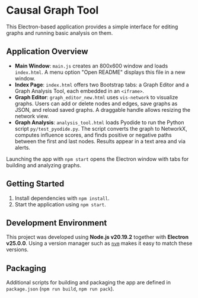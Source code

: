 # Causal Graph Tool

This Electron-based application provides a simple interface for editing graphs and running basic analysis on them.

## Application Overview
- **Main Window**: `main.js` creates an 800x600 window and loads `index.html`. A menu option "Open README" displays this file in a new window.
- **Index Page**: `index.html` offers two Bootstrap tabs: a Graph Editor and a Graph Analysis Tool, each embedded in an `<iframe>`.
- **Graph Editor**: `graph_editor_new.html` uses `vis-network` to visualize graphs. Users can add or delete nodes and edges, save graphs as JSON, and reload saved graphs. A draggable handle allows resizing the network view.
- **Graph Analysis**: `analysis_tool.html` loads Pyodide to run the Python script `py/test_pyodide.py`. The script converts the graph to NetworkX, computes influence scores, and finds positive or negative paths between the first and last nodes. Results appear in a text area and via alerts.

Launching the app with `npm start` opens the Electron window with tabs for building and analyzing graphs.

## Getting Started
1. Install dependencies with `npm install`.
2. Start the application using `npm start`.

## Development Environment
This project was developed using **Node.js v20.19.2** together with **Electron v25.0.0**.
Using a version manager such as [`nvm`](https://github.com/nvm-sh/nvm) makes it easy to match these versions.

## Packaging
Additional scripts for building and packaging the app are defined in `package.json` (`npm run build`, `npm run pack`).
